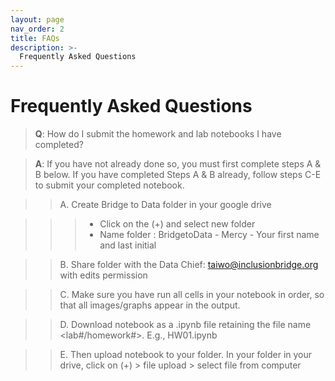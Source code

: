 ```yaml
---
layout: page
nav_order: 2
title: FAQs
description: >-
  Frequently Asked Questions
---
```


# Frequently Asked Questions

> **Q**: How do I submit the homework and lab notebooks I have completed?

> **A**: If you have not already done so, you must first complete steps A & B below. If you have completed Steps A & B already, follow steps C-E to submit your completed notebook.

> > A. Create Bridge to Data folder in your google drive

> > > - Click on the (+) and select new folder
> > > - Name folder : BridgetoData - Mercy - Your first name and last initial

> > B. Share folder with the Data Chief: [taiwo@inclusionbridge.org](taiwo@inclusionbridge.org) with edits permission

> > C. Make sure you have run all cells in your notebook in order, so that all images/graphs appear in the output.

> > D. Download notebook as a .ipynb file retaining the file name <lab#/homework#>. E.g., HW01.ipynb

> > E. Then upload notebook to your folder. In your folder in your drive, click on (+) > file upload > select file from computer

<br>

<script src="../assets/darkmode.js"></script>
<script>
  window.addEventListener("DOMContentLoaded", (event) => {
    onLoad();
});
</script>
